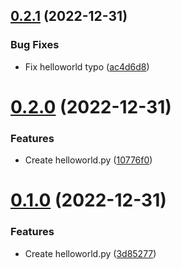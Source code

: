 ## [0.2.1](https://github.com/DevOps-Team4-2022/DevOps_Oct2022_Team4_Week7/compare/v0.2.0...v0.2.1) (2022-12-31)


### Bug Fixes

* Fix helloworld typo ([ac4d6d8](https://github.com/DevOps-Team4-2022/DevOps_Oct2022_Team4_Week7/commit/ac4d6d8a3490ba731c374d19c24350fe37b9a919))



# [0.2.0](https://github.com/DevOps-Team4-2022/DevOps_Oct2022_Team4_Week7/compare/v0.1.0...v0.2.0) (2022-12-31)


### Features

* Create helloworld.py ([10776f0](https://github.com/DevOps-Team4-2022/DevOps_Oct2022_Team4_Week7/commit/10776f0ddb0f8a49d46a9cfd39d8322b21668aab))



# [0.1.0](https://github.com/DevOps-Team4-2022/DevOps_Oct2022_Team4_Week7/compare/3d85277c114c8698f91e6dd9e25fabf08c3cd58f...v0.1.0) (2022-12-31)


### Features

* Create helloworld.py ([3d85277](https://github.com/DevOps-Team4-2022/DevOps_Oct2022_Team4_Week7/commit/3d85277c114c8698f91e6dd9e25fabf08c3cd58f))



